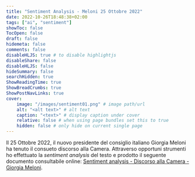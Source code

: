 ```yaml
---
title: "Sentiment Analysis - Meloni 25 Ottobre 2022"
date: 2022-10-26T18:48:38+02:00
tags: ["ai", "sentiment"]
showToc: false
TocOpen: false
draft: false
hidemeta: false
comments: false
disableHLJS: true # to disable highlightjs
disableShare: false
disableHLJS: false
hideSummary: false
searchHidden: true
ShowReadingTime: true
ShowBreadCrumbs: true
ShowPostNavLinks: true
cover:
    image: "/images/sentiment01.png" # image path/url
    alt: "<alt text>" # alt text
    caption: "<text>" # display caption under cover
    relative: false # when using page bundles set this to true
    hidden: false # only hide on current single page
---
```

Il 25 Ottobre 2022, il nuovo presidente del consiglio italiano Giorgia Meloni ha tenuto il consueto discorso alla Camera. Attraverso opportuni strumenti ho effettuato la *sentiment analysis* del testo e prodotto il seguente documento consultabile online: [Sentiment analysis - Discorso alla Camera - Giorgia Meloni](/blog/misc/sentiment-analysis-meloni-20221025.html).

